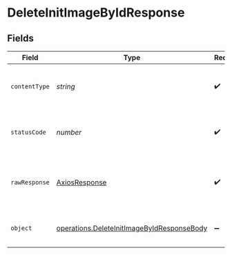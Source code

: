 # DeleteInitImageByIdResponse


## Fields

| Field                                                                                                           | Type                                                                                                            | Required                                                                                                        | Description                                                                                                     |
| --------------------------------------------------------------------------------------------------------------- | --------------------------------------------------------------------------------------------------------------- | --------------------------------------------------------------------------------------------------------------- | --------------------------------------------------------------------------------------------------------------- |
| `contentType`                                                                                                   | *string*                                                                                                        | :heavy_check_mark:                                                                                              | HTTP response content type for this operation                                                                   |
| `statusCode`                                                                                                    | *number*                                                                                                        | :heavy_check_mark:                                                                                              | HTTP response status code for this operation                                                                    |
| `rawResponse`                                                                                                   | [AxiosResponse](https://axios-http.com/docs/res_schema)                                                         | :heavy_check_mark:                                                                                              | Raw HTTP response; suitable for custom response parsing                                                         |
| `object`                                                                                                        | [operations.DeleteInitImageByIdResponseBody](../../../sdk/models/operations/deleteinitimagebyidresponsebody.md) | :heavy_minus_sign:                                                                                              | Responses for DELETE /init-image/{id}                                                                           |